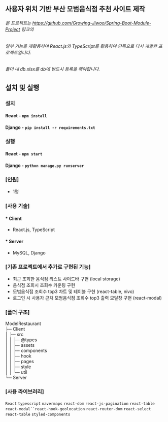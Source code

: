 ## 사용자 위치 기반 부산 모범음식점 추천 사이트 제작

###### 본 프로젝트는 https://github.com/Growing-Jiwoo/Spring-Boot-Module-Project 링크의

###### 일부 기능을 재활용하여 React.js와 TypeScript를 활용하여 단독으로 다시 개발한 프로젝트입니다.

###### 폴더 내 db.xlsx를 db에 반드시 등록을 해야합니다.

## 설치 및 실행

### 설치

#### React - `npm install`

#### Django - `pip install -r requirements.txt`

### 실행

#### React - `npm start`

#### Django - `python manage.py runserver`

### [인원]

- 1명

### [사용 기술]

#### * Client
- React.js, TypeScript

#### * Server
- MySQL, Django

### [기존 프로젝트에서 추가로 구현된 기능]

- 최근 조회한 음식점 리스트 사이드바 구현 (local storage)
- 음식점 조회시 조회수 카운팅 구현
- 모범음식점 조회수 top3 차트 및 테이블 구현 (react-table, nivo)
- 로그인 시 사용자 근처 모범음식점 조회수 top3 출력 모달창 구현 (react-modal)

### [폴더 구조]

ModelRestaurant  
├─ Client  
│ ├─ src  
│ │ ├─ @types  
│ │ ├─ assets  
│ │ ├─ components  
│ │ ├─ hook  
│ │ ├─ pages  
│ │ ├─ style  
│ │ └─ util  
└─ Server

### [사용 라이브러리]

`React` `typescript` `navermaps` `react-dom` `react-js-pagination` `react-table` `react-modal``react-hook-geolocation`  `react-router-dom` `react-select` `react-table` `styled-components` 
